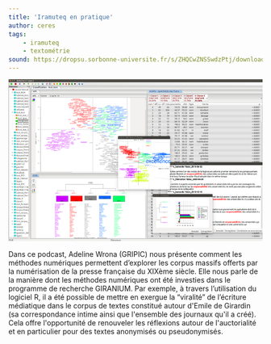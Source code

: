 ```yaml
---
title: 'Iramuteq en pratique'
author: ceres
tags: 
    - iramuteq
    - textométrie
sound: https://dropsu.sorbonne-universite.fr/s/ZHQCwZNSSwdzPtj/download/Podcast_2_Iramuteq_AdelineWrona.mp3
---
```


![](iramuteq.png)

Dans ce podcast, Adeline Wrona (GRIPIC) nous présente comment les méthodes numériques permettent d’explorer les corpus massifs offerts par la numérisation de la presse française du XIXème siècle. Elle nous parle de la manière dont les méthodes numériques ont été investies dans le programme de recherche GIRANIUM. Par exemple, à travers l’utilisation du logiciel R, il a été possible de mettre en exergue la “viralité” de l’écriture médiatique dans le corpus de textes constitué autour d'Emile de Girardin (sa correspondance intime ainsi que l'ensemble des journaux qu'il a créé). Cela offre l'opportunité de renouveler les réflexions autour de l'auctorialité et en particulier pour des textes anonymisés ou pseudonymisés.